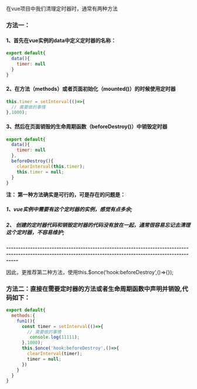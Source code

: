 在vue项目中我们清理定时器时，通常有两种方法

### 方法一：
#### 1、首先在vue实例的data中定义定时器的名称：
```javascript
export default{
  data(){
    timer: null  
  }
}
```
#### 2、在方法（methods）或者页面初始化（mounted()）的时候使用定时器
```javascript
this.timer = setInterval(()=>{
  // 需要做的事情
},1000);
```
#### 3、然后在页面销毁的生命周期函数（beforeDestroy()）中销毁定时器
```javascript
export default{
  data(){
    timer: null  
  },
  beforeDestroy(){
    clearInterval(this.timer);
    this.timer = null;
  }
}
```
**注： 第一种方法确实是可行的，可是存在的问题是：**  
##### 1、vue实例中需要有这个定时器的实例，感觉有点多余;
##### 2、 创建的定时器代码和销毁定时器的代码没有放在一起，通常很容易忘记去清理这个定时器，不容易维护;

**-------------------------------------------------------------------------------------------------------------------------------------------------------------**

因此，更推荐第二种方法，使用this.$once(‘hook:beforeDestroy’,()=>{});

### 方法二：直接在需要定时器的方法或者生命周期函数中声明并销毁,代码如下：
```javascript
export default{
  methods:{
    fun1(){
      const timer = setInterval(()=>{
      	// 需要做的事情
         console.log(11111);
      },1000);
      this.$once('hook:beforeDestroy',()=>{
        clearInterval(timer);
        timer = null;
      })
    }
  }
}
```
